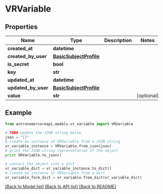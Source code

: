 # VRVariable


## Properties
Name | Type | Description | Notes
------------ | ------------- | ------------- | -------------
**created_at** | **datetime** |  | 
**created_by_user** | [**BasicSubjectProfile**](BasicSubjectProfile.md) |  | 
**is_secret** | **bool** |  | 
**key** | **str** |  | 
**updated_at** | **datetime** |  | 
**updated_by_user** | [**BasicSubjectProfile**](BasicSubjectProfile.md) |  | 
**value** | **str** |  | [optional] 

## Example

```python
from astronomercoreapi.models.vr_variable import VRVariable

# TODO update the JSON string below
json = "{}"
# create an instance of VRVariable from a JSON string
vr_variable_instance = VRVariable.from_json(json)
# print the JSON string representation of the object
print VRVariable.to_json()

# convert the object into a dict
vr_variable_dict = vr_variable_instance.to_dict()
# create an instance of VRVariable from a dict
vr_variable_form_dict = vr_variable.from_dict(vr_variable_dict)
```
[[Back to Model list]](../README.md#documentation-for-models) [[Back to API list]](../README.md#documentation-for-api-endpoints) [[Back to README]](../README.md)


